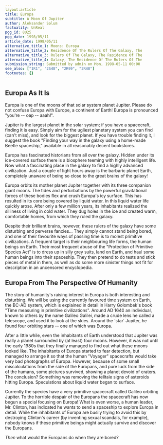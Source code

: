 ```yaml
---
layout:article
title: Europa
subtitle: A Moon Of Jupiter
author: Aleksander Solum
factuality: UnReal
pgg_id: 8U25
pgg_date: 1998/05/11
article_date: 1998/05/11
alternative_title_1: Moons: Europa
alternative_title_2: Residence Of The Rulers Of The Galaxy, The
alternative_title_3: Rulers Of The Galaxy, The Residence Of The
alternative_title_4: Galaxy, The Residence Of The Rulers Of The
submission_string: Submitted by admin on Mon, 1998-05-11 00:00
see_also: ["1R1", "2S48", "2R99", "2R48"]
footnotes: {}
---
```

<div>
<h2>Europa As It Is</h2>
<p>Europa is one of the moons of that solar system planet Jupiter. Please do not confuse Europa with Europe, a continent of Earth! Europa is pronounced "you're -- oap -- aaah!".</p>
<p>Jupiter is the largest planet in the solar system; if you have a spacecraft, finding it is easy. Simply aim for the ugliest planetary system you can find (can't miss), and look for the biggest planet. If you have trouble finding it, I suggest the book "Finding your way in the galaxy using a home-made Beetle spaceship," available in all reasonably decent bookstores.</p>
<p>Europa has fascinated historians from all over the galaxy. Hidden under its ice-covered surface there is a biosphere teeming with highly intelligent life. Now what a fascinating place in the galaxy to find a highly advanced civilization. Just a couple of light hours away is the barbaric planet Earth, completely unaware of being so close to the great brains of the galaxy!</p>
<p>Europa orbits its mother planet Jupiter together with its three companion giant moons. The tides and perturbations by the powerful gravitational forces of these bodies flex and crush Europa's icy surface. This has resulted in its core being covered by liquid water. In this liquid water life quickly arose. After only a few million years, its inhabitants realized the silliness of living in cold water. They dug holes in the ice and created warm, comfortable homes, from which they ruled the galaxy.</p>
<p>Despite their brilliant brains, however, these rulers of the galaxy have some disturbing and perverse fancies... They simply cannot stand being bored, and one of their favourite ways of passing time is to molest primitive civilizations. A frequent target is their neighbouring life forms, the human beings on Earth. Their most frequent abuse of the "Protection of Primitive Species Act" is to dress up in silly grey suits, land on Earth, and haul some human beings into their spaceship. They then pretend to do tests and stick pieces of metal in them, as well as do some more sinister things not fit for description in an uncensored encyclopedia.</p>
<h2>Europa From The Perspective Of Humanity</h2>
<p>The story of humanity's raising interest in Europa is both interesting and disturbing. We will be using the currently favoured time system on Earth, the BC-AD system, which is explained in detail in Harry Golombek's book "Time measuring in primitive civilizations". Around AD 1640 an individual, known to others by the name Galileo Galilei, made a crude lens he called a telescope, and used it to look at the skies. Around the `star' Jupiter, he found four orbiting stars -- one of which was Europa.</p>
<p>After a little while, even the inhabitants of Earth understood that Jupiter was really a planet surrounded by (at least) four moons. However, it was not until the early 1980s that they finally managed to find out what these moons looked like. The inhabitants of Europa started to fear detection, but managed to arrange it so that the human "Voyager" spacecrafts would take very bad photographs of Europa. However, because of some small miscalculations from the side of the Europans, and pure luck from the side of the humans, some pictures survived, showing a planet devoid of craters. The conclusion? Something was removing the telltale signs of asteroids hitting Europa. Speculations about liquid water began to surface.</p>
<p>Currently the species have a very primitive spacecraft called Galileo orbiting Jupiter. To the horrible despair of the Europans the spacecraft has now begun a special focusing on Europa! What is even worse, a human leader, Mr. Clinton, has indicated he wants to send a spaceship to explore Europa in detail. While the inhabitants of Europa are busily trying to avoid this by destroying Clinton's career (by inventing sexual scandals, for example), nobody knows if these primitive beings might actually survive and discover the Europans.</p>
<p><em>Then</em> what would the Europans do when they are bored?</p>
</div>
